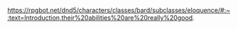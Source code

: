 https://rpgbot.net/dnd5/characters/classes/bard/subclasses/eloquence/#:~:text=Introduction,their%20abilities%20are%20really%20good.
